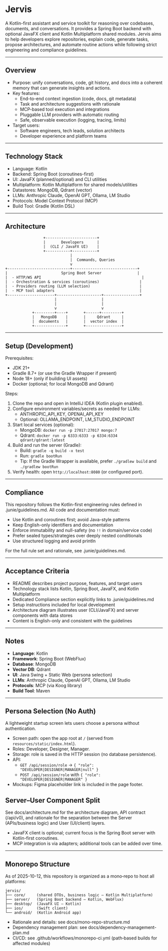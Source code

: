 # Jervis

A Kotlin-first assistant and service toolkit for reasoning over codebases, documents, and conversations. It provides a Spring Boot backend with optional JavaFX client and Kotlin Multiplatform shared modules. Jervis aims to help developers explore repositories, explain code, generate tasks, propose architectures, and automate routine actions while following strict engineering and compliance guidelines.

---

## Overview

- Purpose: unify conversations, code, git history, and docs into a coherent memory that can generate insights and actions.
- Key features:
  - End-to-end context ingestion (code, docs, git metadata)
  - Task and architecture suggestions with rationale
  - MCP-based tool execution and integrations
  - Pluggable LLM providers with automatic routing
  - Safe, observable execution (logging, tracing, limits)
- Target users:
  - Software engineers, tech leads, solution architects
  - Developer experience and platform teams

---

## Technology Stack

- Language: Kotlin
- Backend: Spring Boot (coroutines-first)
- UI: JavaFX (planned/optional) and CLI utilities
- Multiplatform: Kotlin Multiplatform for shared models/utilities
- Datastores: MongoDB, Qdrant (vector)
- LLMs: Anthropic Claude, OpenAI GPT, Ollama, LM Studio
- Protocols: Model Context Protocol (MCP)
- Build Tool: Gradle (Kotlin DSL)

---

## Architecture

```
                 +-----------------------+
                 |       Developers      |
                 |  (CLI / JavaFX UI)    |
                 +-----------+-----------+
                             |
                             |  Commands, Queries
                             v
+----------------------------+-----------------------------+
|                        Spring Boot Server                |
|  - HTTP/WS API                                             |
|  - Orchestration & services (coroutines)                  |
|  - Providers routing (LLM selection)                      |
|  - MCP tool adapters                                      |
+---------------------+--------------------+----------------+
                      |                    |
                      |                    |
                      v                    v
            +---------+----+       +------+---------+
            |   MongoDB    |       |     Qdrant     |
            |  documents   |       |  vector index  |
            +--------------+       +----------------+
```

---

## Setup (Development)

Prerequisites:
- JDK 21+
- Gradle 8.7+ (or use the Gradle Wrapper if present)
- Node 18+ (only if building UI assets)
- Docker (optional; for local MongoDB and Qdrant)

Steps:
1. Clone the repo and open in IntelliJ IDEA (Kotlin plugin enabled).
2. Configure environment variables/secrets as needed for LLMs:
   - ANTHROPIC_API_KEY, OPENAI_API_KEY
   - Optional: OLLAMA_ENDPOINT, LM_STUDIO_ENDPOINT
3. Start local services (optional):
   - MongoDB: `docker run -p 27017:27017 mongo:7`
   - Qdrant: `docker run -p 6333:6333 -p 6334:6334 qdrant/qdrant:latest`
4. Build and run the server (Gradle):
   - Build: `gradle -q build -x test`
   - Run: `gradle bootRun`
   - Tip: If the Gradle Wrapper is available, prefer `./gradlew build` and `./gradlew bootRun`
5. Verify health: open `http://localhost:8080` (or configured port).

---

## Compliance

This repository follows the Kotlin-first engineering rules defined in .junie/guidelines.md. All code and documentation must:
- Use Kotlin and coroutines first; avoid Java-style patterns
- Keep English-only identifiers and documentation
- Enforce immutability and null-safety (no `!!` in domain/service code)
- Prefer sealed types/strategies over deeply nested conditionals
- Use structured logging and avoid println

For the full rule set and rationale, see .junie/guidelines.md.

---

## Acceptance Criteria

- README describes project purpose, features, and target users
- Technology stack lists Kotlin, Spring Boot, JavaFX, and Kotlin Multiplatform
- Dedicated Compliance section explicitly links to .junie/guidelines.md
- Setup instructions included for local development
- Architecture diagram illustrates user (CLI/JavaFX) and server components with data stores
- Content is English-only and consistent with the guidelines

---

## Notes
- **Language**: Kotlin
- **Framework**: Spring Boot (WebFlux)
- **Database**: MongoDB
- **Vector DB**: Qdrant
- **UI**: Java Swing + Static Web (persona selection)
- **LLMs**: Anthropic Claude, OpenAI GPT, Ollama, LM Studio
- **Protocols**: MCP (via Koog library)
- **Build Tool**: Maven

---

## Persona Selection (No Auth)

A lightweight startup screen lets users choose a persona without authentication.

- Screen path: open the app root at `/` (served from `resources/static/index.html`).
- Roles: Developer, Designer, Manager.
- Storage: role is saved in the HTTP session (no database persistence).
- API:
  - `GET /api/session/role` → `{ "role": "DEVELOPER|DESIGNER|MANAGER|null" }`
  - `POST /api/session/role` with `{ "role": "DEVELOPER|DESIGNER|MANAGER" }`
- Mockups: Figma placeholder link is included in the page footer.

## Server–User Component Split

See docs/architecture.md for the architecture diagram, API contract (/api/v0), and rationale for the separation between the Server (APIs/business logic) and User (UI/client) layers.
- JavaFX client is optional; current focus is the Spring Boot server with Kotlin-first coroutines.
- MCP integration is via adapters; additional tools can be added over time.


---

## Monorepo Structure

As of 2025-10-12, this repository is organized as a mono‑repo to host all platforms:

```
jervis/
├── core/     (shared DTOs, business logic — Kotlin Multiplatform)
├── server/   (Spring Boot backend — Kotlin, WebFlux)
├── desktop/  (JavaFX UI — Kotlin)
├── ios/      (Swift client)
└── android/  (Kotlin Android app)
```

- Rationale and details: see docs/mono-repo-structure.md
- Dependency management plan: see docs/dependency-management-plan.md
- CI/CD: see .github/workflows/monorepo-ci.yml (path‑based builds for affected modules)
